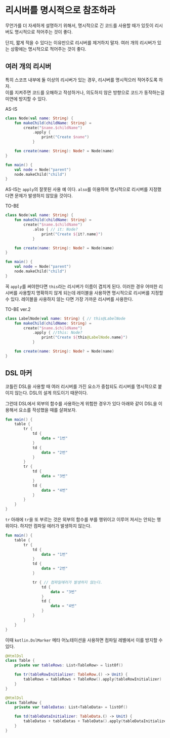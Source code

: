 # 리시버를 명시적으로 참조하라

무언가를 더 자세하게 설명하기 위해서, 명시적으로 긴 코드를 사용할 때가 있듯이 리시버도 명시적으로 적어주는 것이 좋다.

단지, 짧게 적을 수 있다는 이유만으로 리시버를 제거하지 말자. 여러 개의 리시버가 있는 상황에는 명시적으로 적어주는 것이 좋다.

## 여러 개의 리시버

특히 스코프 내부에 둘 이상의 리시버가 있는 경우, 리시버를 명시적으러 적어주도록 하자.  
이를 지켜주면 코드를 오해하고 작성하거나, 의도하지 않은 방향으로 코드가 동작하는걸 미연에 방지할 수 있다.

AS-IS

```kotlin
class Node(val name: String) {
    fun makeChild(childName: String) =
        create("$name.$childName")
            .apply {
                print("Create $name")
            }

    fun create(name: String): Node? = Node(name)
}

fun main() {
    val node = Node("parent")
    node.makeChild("child")
}
```

AS-IS는 `apply`의 잘못된 사용 예 이다. `also`를 이용하여 명시적으로 리시버를 지정했다면 문제가 발생하지 않았을 것이다.

TO-BE

```kotlin
class Node(val name: String) {
    fun makeChild(childName: String) =
        create("$name.$childName")
            .also { // it: Node?
                print("Create ${it?.name}")
            }

    fun create(name: String): Node? = Node(name)
}

fun main() {
    val node = Node("parent")
    node.makeChild("child")
}
```

꼭 `apply`를 써야한다면 `this`라는 리시버가 이름이 겹치게 된다. 이러한 경우 어떠한 리시버를 사용할지 명확하지 않게 되는데 레이블을 사용하면 명시적으로 리시버를 지정할 수 있다. 레이블을 사용하지 않는
다면 가장 가까운 리시버를 사용한다.

TO-BE ver.2

```kotlin
class LabelNode(val name: String) { // this@LabelNode
    fun makeChild(childName: String) =
        create("$name.$childName")
            .apply { //this: Node?
                print("Create ${this@LabelNode.name}")
            }

    fun create(name: String): Node? = Node(name)
}
```

## DSL 마커

코틀린 DSL을 사용할 때 여러 리시버를 가진 요소가 중첩되도 리시버를 명시적으로 붙이지 않는다. DSL의 설계 의도이기 때문이다.

그런데 DSL에서 외부의 함수를 사용하는게 위험한 경우가 있다 아래와 같이 DSL을 이용해서 요소를 작성했을 때를 살펴보자.

```kotlin
fun main() {
    table {
        tr {
            td {
                data = "1번"
            }
            td {
                data = "2번"
            }
        }
        tr {
            td {
                data = "3번"
            }
            td {
                data = "4번"
            }
        }
    }
}
```

`tr` 아래에 `tr`을 또 부르는 것은 외부의 함수를 부를 행위이고 이루어 져서는 안되는 행위이다. 하지만 컴파일 에러가 발생하지 않는다.

```kotlin
fun main() {
    table {
        tr {
            td {
                data = "1번"
            }
            td {
                data = "2번"
            }

            tr { // 컴파일에러가 발생하지 않는다.
                td {
                    data = "3번"
                }
                td {
                    data = "4번"
                }
            }
        }
    }
}
```

이때 `kotlin.DslMarker` 메타 어노테이션을 사용하면 컴파일 레벨에서 이를 방지할 수 있다.

```kotlin
@HtmlDsl
class Table {
    private var tableRows: List<TableRow> = listOf()

    fun tr(tableRowInitializer: TableRow.() -> Unit) {
        tableRows = tableRows + TableRow().apply(tableRowInitializer)
    }
}

@HtmlDsl
class TableRow {
    private var tableDatas: List<TableData> = listOf()

    fun td(tableDataInitializer: TableData.() -> Unit) {
        tableDatas + tableDatas + TableData().apply(tableDataInitializer)
    }
}
```
